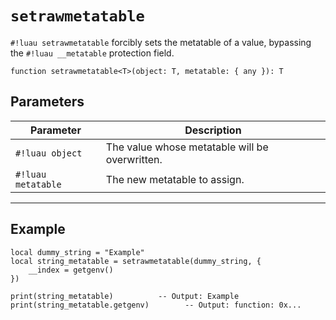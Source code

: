 # `setrawmetatable`

`#!luau setrawmetatable` forcibly sets the metatable of a value, bypassing the `#!luau __metatable` protection field.

```luau
function setrawmetatable<T>(object: T, metatable: { any }): T
```

## Parameters

| Parameter          | Description                                      |
|--------------------|--------------------------------------------------|
| `#!luau object`     | The value whose metatable will be overwritten.  |
| `#!luau metatable`  | The new metatable to assign.                    |

---

## Example

```luau title="Overriding the metatable of a string" linenums="1"
local dummy_string = "Example"
local string_metatable = setrawmetatable(dummy_string, {
    __index = getgenv()
})

print(string_metatable)          -- Output: Example
print(string_metatable.getgenv)        -- Output: function: 0x...
```
